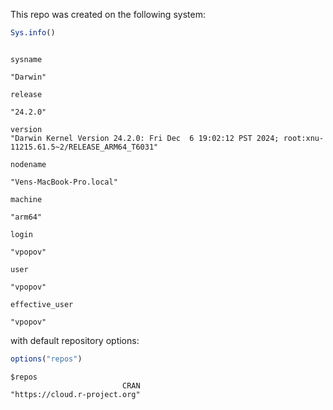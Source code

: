 

This repo was created on the following system:

``` r
Sys.info()
```

                                                                                                    sysname 
                                                                                                   "Darwin" 
                                                                                                    release 
                                                                                                   "24.2.0" 
                                                                                                    version 
    "Darwin Kernel Version 24.2.0: Fri Dec  6 19:02:12 PST 2024; root:xnu-11215.61.5~2/RELEASE_ARM64_T6031" 
                                                                                                   nodename 
                                                                                   "Vens-MacBook-Pro.local" 
                                                                                                    machine 
                                                                                                    "arm64" 
                                                                                                      login 
                                                                                                   "vpopov" 
                                                                                                       user 
                                                                                                   "vpopov" 
                                                                                             effective_user 
                                                                                                   "vpopov" 

with default repository options:

``` r
options("repos")
```

    $repos
                             CRAN 
    "https://cloud.r-project.org" 
